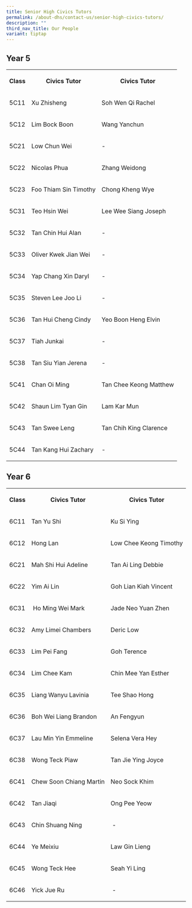 ```yaml
---
title: Senior High Civics Tutors
permalink: /about-dhs/contact-us/senior-high-civics-tutors/
description: ""
third_nav_title: Our People
variant: tiptap
---
```

<h2>Year 5</h2>
<table style="minWidth: 75px">
<colgroup>
<col>
<col>
<col>
</colgroup>
<tbody>
<tr>
<th rowspan="1" colspan="1">
<p>Class</p>
</th>
<th rowspan="1" colspan="1">
<p>Civics Tutor</p>
</th>
<th rowspan="1" colspan="1">
<p>Civics Tutor</p>
</th>
</tr>
<tr>
<td rowspan="1" colspan="1">
<p>5C11</p>
</td>
<td rowspan="1" colspan="1">
<p>Xu Zhisheng</p>
</td>
<td rowspan="1" colspan="1">
<p>Soh Wen Qi Rachel</p>
</td>
</tr>
<tr>
<td rowspan="1" colspan="1">
<p>5C12</p>
</td>
<td rowspan="1" colspan="1">
<p>Lim Bock Boon</p>
</td>
<td rowspan="1" colspan="1">
<p>Wang Yanchun</p>
</td>
</tr>
<tr>
<td rowspan="1" colspan="1">
<p>5C21</p>
</td>
<td rowspan="1" colspan="1">
<p>Low Chun Wei</p>
</td>
<td rowspan="1" colspan="1">
<p>-</p>
</td>
</tr>
<tr>
<td rowspan="1" colspan="1">
<p>5C22</p>
</td>
<td rowspan="1" colspan="1">
<p>Nicolas Phua</p>
</td>
<td rowspan="1" colspan="1">
<p>Zhang Weidong</p>
</td>
</tr>
<tr>
<td rowspan="1" colspan="1">
<p>5C23</p>
</td>
<td rowspan="1" colspan="1">
<p>Foo Thiam Sin Timothy</p>
</td>
<td rowspan="1" colspan="1">
<p>Chong Kheng Wye</p>
</td>
</tr>
<tr>
<td rowspan="1" colspan="1">
<p>5C31</p>
</td>
<td rowspan="1" colspan="1">
<p>Teo Hsin Wei</p>
</td>
<td rowspan="1" colspan="1">
<p>Lee Wee Siang Joseph</p>
</td>
</tr>
<tr>
<td rowspan="1" colspan="1">
<p>5C32</p>
</td>
<td rowspan="1" colspan="1">
<p>Tan Chin Hui Alan</p>
</td>
<td rowspan="1" colspan="1">
<p>-</p>
</td>
</tr>
<tr>
<td rowspan="1" colspan="1">
<p>5C33</p>
</td>
<td rowspan="1" colspan="1">
<p>Oliver Kwek Jian Wei</p>
</td>
<td rowspan="1" colspan="1">
<p>-</p>
</td>
</tr>
<tr>
<td rowspan="1" colspan="1">
<p>5C34</p>
</td>
<td rowspan="1" colspan="1">
<p>Yap Chang Xin Daryl</p>
</td>
<td rowspan="1" colspan="1">
<p>-</p>
</td>
</tr>
<tr>
<td rowspan="1" colspan="1">
<p>5C35</p>
</td>
<td rowspan="1" colspan="1">
<p>Steven Lee Joo Li</p>
</td>
<td rowspan="1" colspan="1">
<p>-</p>
</td>
</tr>
<tr>
<td rowspan="1" colspan="1">
<p>5C36</p>
</td>
<td rowspan="1" colspan="1">
<p>Tan Hui Cheng Cindy</p>
</td>
<td rowspan="1" colspan="1">
<p>Yeo Boon Heng Elvin</p>
</td>
</tr>
<tr>
<td rowspan="1" colspan="1">
<p>5C37</p>
</td>
<td rowspan="1" colspan="1">
<p>Tiah Junkai</p>
</td>
<td rowspan="1" colspan="1">
<p>-</p>
</td>
</tr>
<tr>
<td rowspan="1" colspan="1">
<p>5C38</p>
</td>
<td rowspan="1" colspan="1">
<p>Tan Siu Yian Jerena</p>
</td>
<td rowspan="1" colspan="1">
<p>-</p>
</td>
</tr>
<tr>
<td rowspan="1" colspan="1">
<p>5C41</p>
</td>
<td rowspan="1" colspan="1">
<p>Chan Oi Ming</p>
</td>
<td rowspan="1" colspan="1">
<p>Tan Chee Keong Matthew</p>
</td>
</tr>
<tr>
<td rowspan="1" colspan="1">
<p>5C42</p>
</td>
<td rowspan="1" colspan="1">
<p>Shaun Lim Tyan Gin</p>
</td>
<td rowspan="1" colspan="1">
<p>Lam Kar Mun</p>
</td>
</tr>
<tr>
<td rowspan="1" colspan="1">
<p>5C43</p>
</td>
<td rowspan="1" colspan="1">
<p>Tan Swee Leng</p>
</td>
<td rowspan="1" colspan="1">
<p>Tan Chih King Clarence</p>
</td>
</tr>
<tr>
<td rowspan="1" colspan="1">
<p>5C44</p>
</td>
<td rowspan="1" colspan="1">
<p>Tan Kang Hui Zachary</p>
</td>
<td rowspan="1" colspan="1">
<p>-</p>
</td>
</tr>
</tbody>
</table>
<h2>Year 6</h2>
<table style="minWidth: 75px">
<colgroup>
<col>
<col>
<col>
</colgroup>
<tbody>
<tr>
<th rowspan="1" colspan="1">
<p>Class</p>
</th>
<th rowspan="1" colspan="1">
<p>Civics Tutor</p>
</th>
<th rowspan="1" colspan="1">
<p>Civics Tutor</p>
</th>
</tr>
<tr>
<td rowspan="1" colspan="1">
<p>6C11</p>
</td>
<td rowspan="1" colspan="1">
<p>Tan Yu Shi</p>
</td>
<td rowspan="1" colspan="1">
<p>Ku Si Ying</p>
</td>
</tr>
<tr>
<td rowspan="1" colspan="1">
<p>6C12</p>
</td>
<td rowspan="1" colspan="1">
<p>Hong Lan</p>
</td>
<td rowspan="1" colspan="1">
<p>Low Chee Keong Timothy</p>
</td>
</tr>
<tr>
<td rowspan="1" colspan="1">
<p>6C21</p>
</td>
<td rowspan="1" colspan="1">
<p>Mah Shi Hui Adeline</p>
</td>
<td rowspan="1" colspan="1">
<p>Tan Ai Ling Debbie</p>
</td>
</tr>
<tr>
<td rowspan="1" colspan="1">
<p>6C22</p>
</td>
<td rowspan="1" colspan="1">
<p>Yim Ai Lin&nbsp;</p>
</td>
<td rowspan="1" colspan="1">
<p>Goh Lian Kiah Vincent</p>
</td>
</tr>
<tr>
<td rowspan="1" colspan="1">
<p>6C31</p>
</td>
<td rowspan="1" colspan="1">
<p>&nbsp;Ho Ming Wei Mark</p>
</td>
<td rowspan="1" colspan="1">
<p>Jade Neo Yuan Zhen</p>
</td>
</tr>
<tr>
<td rowspan="1" colspan="1">
<p>6C32</p>
</td>
<td rowspan="1" colspan="1">
<p>Amy Limei Chambers</p>
</td>
<td rowspan="1" colspan="1">
<p>Deric Low</p>
</td>
</tr>
<tr>
<td rowspan="1" colspan="1">
<p>6C33</p>
</td>
<td rowspan="1" colspan="1">
<p>Lim Pei Fang&nbsp;</p>
</td>
<td rowspan="1" colspan="1">
<p>Goh Terence</p>
</td>
</tr>
<tr>
<td rowspan="1" colspan="1">
<p>6C34</p>
</td>
<td rowspan="1" colspan="1">
<p>Lim Chee Kam</p>
</td>
<td rowspan="1" colspan="1">
<p>Chin Mee Yan Esther</p>
</td>
</tr>
<tr>
<td rowspan="1" colspan="1">
<p>6C35</p>
</td>
<td rowspan="1" colspan="1">
<p>Liang Wanyu Lavinia</p>
</td>
<td rowspan="1" colspan="1">
<p>Tee Shao Hong</p>
</td>
</tr>
<tr>
<td rowspan="1" colspan="1">
<p>6C36</p>
</td>
<td rowspan="1" colspan="1">
<p>Boh Wei Liang Brandon</p>
</td>
<td rowspan="1" colspan="1">
<p>An Fengyun</p>
</td>
</tr>
<tr>
<td rowspan="1" colspan="1">
<p>6C37</p>
</td>
<td rowspan="1" colspan="1">
<p>Lau Min Yin Emmeline</p>
</td>
<td rowspan="1" colspan="1">
<p>Selena Vera Hey</p>
</td>
</tr>
<tr>
<td rowspan="1" colspan="1">
<p>6C38</p>
</td>
<td rowspan="1" colspan="1">
<p>Wong Teck Piaw</p>
</td>
<td rowspan="1" colspan="1">
<p>Tan Jie Ying Joyce</p>
</td>
</tr>
<tr>
<td rowspan="1" colspan="1">
<p>6C41</p>
</td>
<td rowspan="1" colspan="1">
<p>Chew Soon Chiang Martin</p>
</td>
<td rowspan="1" colspan="1">
<p>Neo Sock Khim</p>
</td>
</tr>
<tr>
<td rowspan="1" colspan="1">
<p>6C42</p>
</td>
<td rowspan="1" colspan="1">
<p>Tan Jiaqi</p>
</td>
<td rowspan="1" colspan="1">
<p>Ong Pee Yeow</p>
</td>
</tr>
<tr>
<td rowspan="1" colspan="1">
<p>6C43</p>
</td>
<td rowspan="1" colspan="1">
<p>Chin Shuang Ning</p>
</td>
<td rowspan="1" colspan="1">
<p>&nbsp;-</p>
</td>
</tr>
<tr>
<td rowspan="1" colspan="1">
<p>6C44</p>
</td>
<td rowspan="1" colspan="1">
<p>Ye Meixiu</p>
</td>
<td rowspan="1" colspan="1">
<p>Law Gin Lieng</p>
</td>
</tr>
<tr>
<td rowspan="1" colspan="1">
<p>6C45</p>
</td>
<td rowspan="1" colspan="1">
<p>Wong Teck Hee</p>
</td>
<td rowspan="1" colspan="1">
<p>Seah Yi Ling</p>
</td>
</tr>
<tr>
<td rowspan="1" colspan="1">
<p>6C46</p>
</td>
<td rowspan="1" colspan="1">
<p>Yick Jue Ru</p>
</td>
<td rowspan="1" colspan="1">
<p>&nbsp;-</p>
</td>
</tr>
</tbody>
</table>
<p></p>